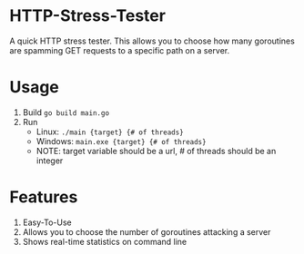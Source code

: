 # HTTP-Stress-Tester
A quick HTTP stress tester. This allows you to choose how many goroutines are spamming GET requests to a specific path on a server.

# Usage
1. Build
`go build main.go`
2. Run
	- Linux: `./main {target} {# of threads}`
	- Windows: `main.exe {target} {# of threads}`
	- NOTE: target variable should be a url, # of threads should be an integer

# Features
1. Easy-To-Use
2. Allows you to choose the number of goroutines attacking a server
3. Shows real-time statistics on command line
